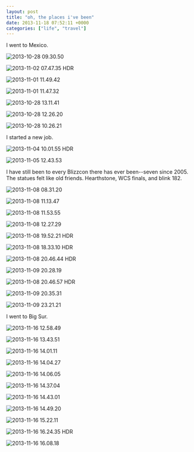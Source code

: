 ```yaml
---
layout: post
title: "oh, the places i've been"
date: 2013-11-18 07:52:11 +0000
categories: ["life", "travel"]
---
```


I went to Mexico.

![2013-10-28 09.30.50](https://judytuna.com/files/2013/11/2013-10-28-09.30.50-768x1024.jpg)

![2013-11-02 07.47.35 HDR](https://judytuna.com/files/2013/11/2013-11-02-07.47.35-HDR-1024x768.jpg)

![2013-11-01 11.49.42](https://judytuna.com/files/2013/11/2013-11-01-11.49.42-1024x768.jpg)

![2013-11-01 11.47.32](https://judytuna.com/files/2013/11/2013-11-01-11.47.32-768x1024.jpg)

![2013-10-28 13.11.41](https://judytuna.com/files/2013/11/2013-10-28-13.11.41-1024x768.jpg)

![2013-10-28 12.26.20](https://judytuna.com/files/2013/11/2013-10-28-12.26.20-1024x768.jpg)

![2013-10-28 10.26.21](https://judytuna.com/files/2013/11/2013-10-28-10.26.21-1024x768.jpg)

I started a new job.

![2013-11-04 10.01.55 HDR](https://judytuna.com/files/2013/11/2013-11-04-10.01.55-HDR-1024x768.jpg)

![2013-11-05 12.43.53](https://judytuna.com/files/2013/11/2013-11-05-12.43.53-1024x768.jpg)

I have still been to every Blizzcon there has ever been--seven since 2005. The statues felt like old friends. Hearthstone, WCS finals, and blink 182.

![2013-11-08 08.31.20](https://judytuna.com/files/2013/11/2013-11-08-08.31.20-1024x768.jpg)

![2013-11-08 11.13.47](https://judytuna.com/files/2013/11/2013-11-08-11.13.47-1024x768.jpg)

![2013-11-08 11.53.55](https://judytuna.com/files/2013/11/2013-11-08-11.53.55-768x1024.jpg)

![2013-11-08 12.27.29](https://judytuna.com/files/2013/11/2013-11-08-12.27.29-1024x768.jpg)

![2013-11-08 19.52.21 HDR](https://judytuna.com/files/2013/11/2013-11-08-19.52.21-HDR-1024x768.jpg)

![2013-11-08 18.33.10 HDR](https://judytuna.com/files/2013/11/2013-11-08-18.33.10-HDR-1024x768.jpg)

![2013-11-08 20.46.44 HDR](https://judytuna.com/files/2013/11/2013-11-08-20.46.44-HDR-1024x768.jpg)

![2013-11-09 20.28.19](https://judytuna.com/files/2013/11/2013-11-09-20.28.19-1024x768.jpg)

![2013-11-08 20.46.57 HDR](https://judytuna.com/files/2013/11/2013-11-08-20.46.57-HDR-1024x768.jpg)

![2013-11-09 20.35.31](https://judytuna.com/files/2013/11/2013-11-09-20.35.31-1024x768.jpg)

![2013-11-09 23.21.21](https://judytuna.com/files/2013/11/2013-11-09-23.21.21-1024x768.jpg)

I went to Big Sur.

![2013-11-16 12.58.49](https://judytuna.com/files/2013/11/2013-11-16-12.58.49-1024x768.jpg)

![2013-11-16 13.43.51](https://judytuna.com/files/2013/11/2013-11-16-13.43.51-768x1024.jpg)

![2013-11-16 14.01.11](https://judytuna.com/files/2013/11/2013-11-16-14.01.11-768x1024.jpg)

![2013-11-16 14.04.27](https://judytuna.com/files/2013/11/2013-11-16-14.04.27-1024x768.jpg)

![2013-11-16 14.06.05](https://judytuna.com/files/2013/11/2013-11-16-14.06.05-1024x768.jpg)

![2013-11-16 14.37.04](https://judytuna.com/files/2013/11/2013-11-16-14.37.04-1024x768.jpg)

![2013-11-16 14.43.01](https://judytuna.com/files/2013/11/2013-11-16-14.43.01-1024x768.jpg)

![2013-11-16 14.49.20](https://judytuna.com/files/2013/11/2013-11-16-14.49.20-1024x768.jpg)

![2013-11-16 15.22.11](https://judytuna.com/files/2013/11/2013-11-16-15.22.11-1024x768.jpg)

![2013-11-16 16.24.35 HDR](https://judytuna.com/files/2013/11/2013-11-16-16.24.35-HDR-768x1024.jpg)

![2013-11-16 16.08.18](https://judytuna.com/files/2013/11/2013-11-16-16.08.18-1024x768.jpg)